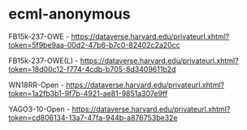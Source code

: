 # ecml-anonymous

FB15k-237-OWE - https://dataverse.harvard.edu/privateurl.xhtml?token=5f9be9aa-00d2-47b6-b7c0-82402c2a20cc

FB15k-237-OWE(L) - https://dataverse.harvard.edu/privateurl.xhtml?token=18d00c12-f774-4cdb-b705-8d3409611b2d

WN18RR-Open - https://dataverse.harvard.edu/privateurl.xhtml?token=1a2fb3b1-9f7b-4921-ae81-9851a307e9ff 

YAGO3-10-Open - https://dataverse.harvard.edu/privateurl.xhtml?token=cd806134-13a7-47fa-944b-a876753be32e

